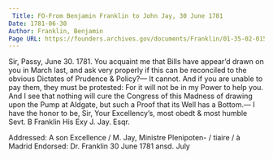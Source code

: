 ```yaml
---
 Title: FO-From Benjamin Franklin to John Jay, 30 June 1781
Date: 1781-06-30
Author: Franklin, Benjamin
Page URL: https://founders.archives.gov/documents/Franklin/01-35-02-0156
---
```


Sir,
Passy, June 30. 1781.
You acquaint me that Bills have appear’d drawn on you in March last, and ask very properly if this can be reconciled to the obvious Dictates of Prudence & Policy?— It cannot. And if you are unable to pay them, they must be protested: For it will not be in my Power to help you. And I see that nothing will cure the Congress of this Madness of drawing upon the Pump at Aldgate, but such a Proof that its Well has a Bottom.— I have the honor to be, Sir, Your Excellency’s, most obedt & most humble Sevt.
B Franklin
His Exy J. Jay. Esqr.
 
Addressed: A son Excellence / M. Jay, Ministre Plenipoten- / tiaire / à Madrid
Endorsed: Dr. Franklin 30 June 1781 ansd. July

